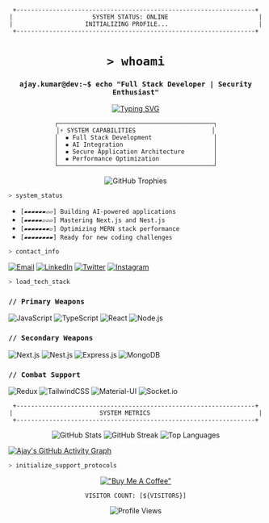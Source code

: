 <!-- Header Section with Cyber Theme -->
<div align="center">
  
```ascii
+------------------------------------------------------------------+
|                      SYSTEM STATUS: ONLINE                         |
|                    INITIALIZING PROFILE...                         |
+------------------------------------------------------------------+
```

# `> whoami`
### `ajay.kumar@dev:~$ echo "Full Stack Developer | Security Enthusiast"`

[![Typing SVG](https://readme-typing-svg.demolab.com?font=Fira+Code&size=22&duration=3000&pause=1000&color=00FF00&width=600&lines=Infiltrating+the+Stack%3A+MERN+%7C+Next.js+%7C+Nest.js;Executing+AI-Powered+Applications;System+Status%3A+Always+Learning+%7C+Always+Coding)](https://git.io/typing-svg)
</div>

<!-- Matrix-style Banner -->
<div align="center">
  
```ascii
┌───────────────────────────────────────────┐
│⚡ SYSTEM CAPABILITIES                     │
│  ▪ Full Stack Development                 │
│  ▪ AI Integration                         │
│  ▪ Secure Application Architecture        │
│  ▪ Performance Optimization               │
└───────────────────────────────────────────┘
```
</div>

<!-- Enhanced Trophy Display -->
<p align="center">
  <img src="https://github-profile-trophy.vercel.app/?username=ajay7906&theme=matrix&no-bg=true&no-frame=true&column=4&margin-w=15&margin-h=15" alt="GitHub Trophies"/>
</p>

<!-- Current Status Section -->
```bash
> system_status
```
- `[▰▰▰▰▰▰▱▱] Building AI-powered applications`
- `[▰▰▰▰▰▱▱▱] Mastering Next.js and Nest.js`
- `[▰▰▰▰▰▰▰▱] Optimizing MERN stack performance`
- `[▰▰▰▰▰▰▰▰] Ready for new coding challenges`

<!-- Contact Information -->
```bash
> contact_info
```
[![Email](https://img.shields.io/badge/Email-aks969014%40gmail.com-00ff00?style=flat-square&logo=gmail)](mailto:aks969014@gmail.com)
[![LinkedIn](https://img.shields.io/badge/LinkedIn-ajaykumarcse-00ff00?style=flat-square&logo=linkedin)](https://linkedin.com/in/ajaykumarcse)
[![Twitter](https://img.shields.io/badge/Twitter-Ajay__Saini__7906-00ff00?style=flat-square&logo=twitter)](https://x.com/Ajay_Saini_7906)
[![Instagram](https://img.shields.io/badge/Instagram-ajay7906saini-00ff00?style=flat-square&logo=instagram)](https://www.instagram.com/ajay7906saini/)

<!-- Tech Stack Matrix -->
```bash
> load_tech_stack
```
### `// Primary Weapons`
![JavaScript](https://img.shields.io/badge/JavaScript-%23323330.svg?style=for-the-badge&logo=javascript&logoColor=%23F7DF1E)
![TypeScript](https://img.shields.io/badge/TypeScript-%23007ACC.svg?style=for-the-badge&logo=typescript&logoColor=white)
![React](https://img.shields.io/badge/React-%2320232a.svg?style=for-the-badge&logo=react&logoColor=%2361DAFB)
![Node.js](https://img.shields.io/badge/Node.js-%2343853D.svg?style=for-the-badge&logo=node.js&logoColor=white)

### `// Secondary Weapons`
![Next.js](https://img.shields.io/badge/Next.js-black?style=for-the-badge&logo=next.js&logoColor=white)
![Nest.js](https://img.shields.io/badge/Nest.js-%23E0234E.svg?style=for-the-badge&logo=nestjs&logoColor=white)
![Express.js](https://img.shields.io/badge/Express.js-%23404d59.svg?style=for-the-badge&logo=express&logoColor=%2361DAFB)
![MongoDB](https://img.shields.io/badge/MongoDB-%234ea94b.svg?style=for-the-badge&logo=mongodb&logoColor=white)

### `// Combat Support`
![Redux](https://img.shields.io/badge/Redux-%23593d88.svg?style=for-the-badge&logo=redux&logoColor=white)
![TailwindCSS](https://img.shields.io/badge/Tailwind_CSS-%2338B2AC.svg?style=for-the-badge&logo=tailwind-css&logoColor=white)
![Material-UI](https://img.shields.io/badge/MUI-%230081CB.svg?style=for-the-badge&logo=material-ui&logoColor=white)
![Socket.io](https://img.shields.io/badge/Socket.io-black?style=for-the-badge&logo=socket.io&badgeColor=010101)

<!-- GitHub Stats with Matrix Theme -->
<div align="center">
  
```ascii
+------------------------------------------------------------------+
|                        SYSTEM METRICS                              |
+------------------------------------------------------------------+
```

<img src="https://github-readme-stats.vercel.app/api?username=ajay7906&show_icons=true&theme=matrix&hide_border=true&bg_color=0D1117" alt="GitHub Stats" />
<img src="https://github-readme-streak-stats.herokuapp.com/?user=ajay7906&theme=matrix&hide_border=true&background=0D1117" alt="GitHub Streak" />
<img src="https://github-readme-stats.vercel.app/api/top-langs/?username=ajay7906&theme=matrix&hide_border=true&bg_color=0D1117&layout=compact" alt="Top Languages" />
</div>

<!-- Activity Graph -->
[![Ajay's GitHub Activity Graph](https://github-readme-activity-graph.vercel.app/graph?username=ajay7906&theme=matrix&hide_border=true&bg_color=0D1117)](https://github.com/ashutosh00710/github-readme-activity-graph)

<!-- Support Section -->
```bash
> initialize_support_protocols
```
<div align="center">
  
[!["Buy Me A Coffee"](https://img.shields.io/badge/Buy_Me_A_Coffee-Support_My_Work-00ff00?style=for-the-badge&logo=buy-me-a-coffee)](https://www.buymeacoffee.com/ajay7906)
</div>

<!-- Profile Views Counter -->
<div align="center">
  
```ascii
VISITOR COUNT: [${VISITORS}]
```
![Profile Views](https://komarev.com/ghpvc/?username=ajay7906&color=00ff00&style=flat-square)
</div>
